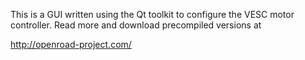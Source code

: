This is a GUI written using the Qt toolkit to configure the VESC motor controller. Read more and download precompiled versions at

http://openroad-project.com/
